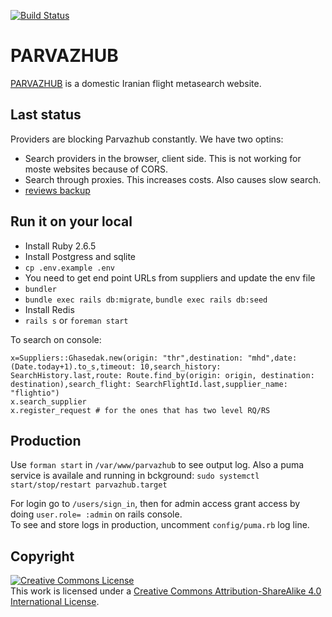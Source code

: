 [![Build Status](https://travis-ci.org/sizief/parvazhub.svg?branch=master)](https://travis-ci.org/sizief/parvazhub)  
  
# PARVAZHUB
[PARVAZHUB](https://parvazhub.com) is a domestic Iranian flight metasearch website.  
  
## Last status
Providers are blocking Parvazhub constantly. We have two optins:
- Search providers in the browser, client side. This is not working for moste websites because of CORS.
- Search through proxies. This increases costs. Also causes slow search.
- [reviews backup](./backup_reviews.csv)

## Run it on your local 
- Install Ruby 2.6.5
- Install Postgress and sqlite
- `cp .env.example .env` 
- You need to get end point URLs from suppliers and update the env file
- `bundler`
- `bundle exec rails db:migrate`, `bundle exec rails db:seed`
- Install Redis
- `rails s` or `foreman start` 

To search on console:  
```
x=Suppliers::Ghasedak.new(origin: "thr",destination: "mhd",date: (Date.today+1).to_s,timeout: 10,search_history: SearchHistory.last,route: Route.find_by(origin: origin, destination: destination),search_flight: SearchFlightId.last,supplier_name: "flightio")
x.search_supplier
x.register_request # for the ones that has two level RQ/RS
```

## Production
Use `forman start` in `/var/www/parvazhub` to see output log. Also a puma service is availale and running in bckground: `sudo systemctl start/stop/restart parvazhub.target`
  
For login go to `/users/sign_in`, then for admin access grant access by doing `user.role= :admin` on rails console.  
To see and store logs in production, uncomment `config/puma.rb` log line.

## Copyright
<a rel="license" href="http://creativecommons.org/licenses/by-sa/4.0/"><img alt="Creative Commons License" style="border-width:0" src="https://i.creativecommons.org/l/by-sa/4.0/88x31.png" /></a><br />This work is licensed under a <a rel="license" href="http://creativecommons.org/licenses/by-sa/4.0/">Creative Commons Attribution-ShareAlike 4.0 International License</a>.
